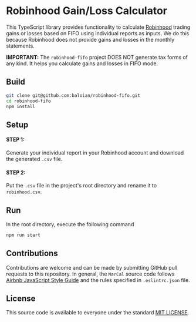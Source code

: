 # Robinhood Gain/Loss Calculator
This TypeScript library provides functionality to calculate [Robinhood](https://robinhood.com/)
trading gains or losses based on FIFO using individual reports as inputs. We do this because Robinhood
does not provide gains and losses in the monthly statements.

**IMPORTANT:** The `robinhood-fifo` project DOES NOT generate tax forms of any kind. It helps you calculate gains
and losses in FIFO mode.


## Build
```bash
git clone git@github.com:baloian/robinhood-fifo.git
cd robinhood-fifo
npm install
```


## Setup
#### STEP 1:
Generate your individual report in your Robinhood account and download the generated `.csv` file.

#### STEP 2:
Put the `.csv` file in the project's root directory and rename it to `robinhood.csv`.


## Run
In the root directory, execute the following command
```bash
npm run start
```


## Contributions
Contributions are welcome and can be made by submitting GitHub pull requests
to this repository. In general, the `MarCal` source code follows
[Airbnb JavaScript Style Guide](https://github.com/airbnb/javascript) and the
rules specified in `.eslintrc.json` file.


## License
This source code is available to everyone under the standard
[MIT LICENSE](https://github.com/baloian/alpaca-fifo/blob/master/LICENSE).
